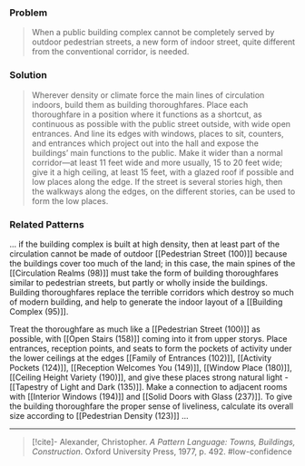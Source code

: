 ### Problem
>When a public building complex cannot be completely served by outdoor pedestrian streets, a new form of indoor street, quite different from the conventional corridor, is needed.

### Solution
>Wherever density or climate force the main lines of circulation indoors, build them as building thoroughfares. Place each thoroughfare in a position where it functions as a shortcut, as continuous as possible with the public street outside, with wide open entrances. And line its edges with windows, places to sit, counters, and entrances which project out into the hall and expose the buildings’ main functions to the public. Make it wider than a normal corridor—at least 11 feet wide and more usually, 15 to 20 feet wide; give it a high ceiling, at least 15 feet, with a glazed roof if possible and low places along the edge. If the street is several stories high, then the walkways along the edges, on the different stories, can be used to form the low places.

### Related Patterns
... if the building complex is built at high density, then at least part of the circulation cannot be made of outdoor [[Pedestrian Street (100)]] because the buildings cover too much of the land; in this case, the main spines of the [[Circulation Realms (98)]] must take the form of building thoroughfares similar to pedestrian streets, but partly or wholly inside the buildings. Building thoroughfares replace the terrible corridors which destroy so much of modern building, and help to generate the indoor layout of a [[Building Complex (95)]].

Treat the thoroughfare as much like a [[Pedestrian Street (100)]] as possible, with [[Open Stairs (158)]] coming into it from upper storys. Place entrances, reception points, and seats to form the pockets of activity under the lower ceilings at the edges [[Family of Entrances (102)]], [[Activity Pockets (124)]], [[Reception Welcomes You (149)]], [[Window Place (180)]], [[Ceiling Height Variety (190)]], and give these places strong natural light - [[Tapestry of Light and Dark (135)]]. Make a connection to adjacent rooms with [[Interior Windows (194)]] and [[Solid Doors with Glass (237)]]. To give the building thoroughfare the proper sense of liveliness, calculate its overall size according to [[Pedestrian Density (123)]] ...

---

> [!cite]- Alexander, Christopher. _A Pattern Language: Towns, Buildings, Construction_. Oxford University Press, 1977, p. 492.
> #low-confidence 